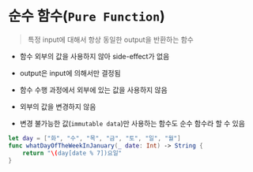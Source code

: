 # 순수 함수(`Pure Function`)

> 특정 input에 대해서 항상 동일한 output을 반환하는 함수

* 함수 외부의 값을 사용하지 않아 side-effect가 없음
* output은 input에 의해서만 결정됨
* 함수 수행 과정에서 외부에 있는 값을 사용하지 않음
* 외부의 값을 변경하지 않음

* 변경 불가능한 값(`immutable data`)만 사용하는 함수도 순수 함수라 할 수 있음



```swift
let day = ["화", "수", "목", "금", "토", "일", "월"]
func whatDayOfTheWeekInJanuary(_ date: Int) -> String {
    return "\(day[date % 7])요일"
}
```

